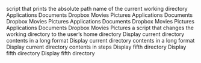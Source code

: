 script that prints the absolute path name of the current working directory
Applications    Documents   Dropbox Movies Pictures
Applications    Documents   Dropbox Movies Pictures
Applications    Documents   Dropbox Movies Pictures
Applications    Documents   Dropbox Movies Pictures
a script that changes the working directory to the user’s home directory
Display current directory contents in a long format
Display current directory contents in a long format
Display current directory contents in steps
Display fifth directory
Display fifth directory
Display fifth directory
